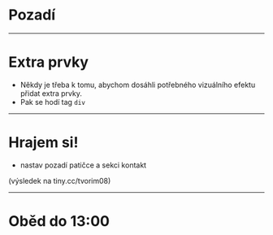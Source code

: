 <!-- .slide: data-state="c-slide-inter" -->

# Pozadí

---

# Extra prvky

>>>
* Někdy je třeba k tomu, abychom dosáhli potřebného vizuálního efektu přidat extra prvky.
* Pak se hodí tag `div`

---

<!-- .slide: data-state="c-slide-task" -->

# Hrajem si!

* nastav pozadí patičce a sekci kontakt

(výsledek na tiny.cc/tvorim08) <!-- .element: class="c-text-xs c-text-right" -->

---

<!-- .slide: data-state="c-slide-break" -->

# Oběd do 13:00
